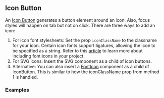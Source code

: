 ## Icon Button
An [Icon Button](https://www.google.com/design/spec/components/buttons.html#buttons-toggle-buttons) generates a button 
element around an icon. Also, focus styles will happen on tab but not on click. There are three ways to add an icon:

  1. For icon font stylesheets: Set the prop `iconClassName` to the classname for your icon. Certain icon fonts support 
  ligatures, allowing the icon to be specified as a string. Refer to this [article](https://gomakethings.com/icon-fonts/) to learn more about including font icons in your project.
  2. For SVG icons: Insert the SVG component as a child of icon buttons.
  3. Alternative: You can also insert a [FontIcon](/#/components/font-icon) component as a child of IconButton. This is 
  similar to how the iconClassName prop from method 1 is handled.

### Examples
